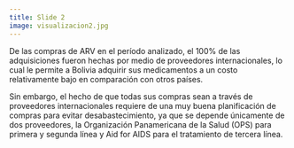 ```yaml
---
title: Slide 2
image: visualizacion2.jpg
---
```


De las compras de ARV en el período analizado, el 100% de las adquisiciones fueron hechas por medio de proveedores internacionales, lo cual le permite a Bolivia adquirir sus medicamentos a un costo relativamente bajo en comparación con otros países. 

Sin embargo, el hecho de que todas sus compras sean a través de proveedores internacionales requiere de una muy buena planificación de compras para evitar desabastecimiento, ya que se depende únicamente de dos proveedores, la Organización Panamericana de la Salud (OPS) para primera y segunda línea y Aid for AIDS para el tratamiento de tercera línea.
